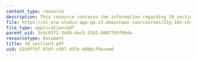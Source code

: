 ```yaml
---
content_type: resource
description: This resource contains the information regarding 10_section3.
file: https://ol-ocw-studio-app-qa.s3.amazonaws.com/courses/21g-103-chinese-iii-regular-fall-2005/51b9ffb797dfc997d37e60b6cf9ecee6_MIT21G_103F05_10_3.pdf
file_type: application/pdf
parent_uid: 3cdc93f2-34d9-4ac5-3101-8607705f9b4a
resourcetype: Document
title: 10_section3.pdf
uid: 51b9ffb7-97df-c997-d37e-60b6cf9ecee6
---
```

